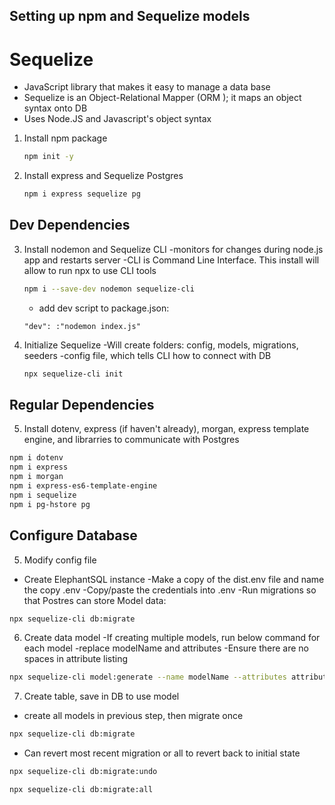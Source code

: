## Setting up npm and Sequelize models

# Sequelize

- JavaScript library that makes it easy to manage a data base
- Sequelize is an Object-Relational Mapper (ORM ); it maps an object syntax onto DB
- Uses Node.JS and Javascript's object syntax

1.  Install npm package

    ```sh
    npm init -y
    ```

2.  Install express and Sequelize Postgres

    ```sh
    npm i express sequelize pg
    ```

## Dev Dependencies

3.  Install nodemon and Sequelize CLI
    -monitors for changes during node.js app and restarts server
    -CLI is Command Line Interface. This install will allow to run npx to use CLI tools

    ```sh
    npm i --save-dev nodemon sequelize-cli
    ```

    - add dev script to package.json:

    `"dev": :"nodemon index.js"`

4.  Initialize Sequelize
    -Will create folders: config, models, migrations, seeders
    -config file, which tells CLI how to connect with DB

    ```sh
    npx sequelize-cli init
    ```

## Regular Dependencies

5. Install dotenv, express (if haven't already), morgan, express template engine, and librarries to communicate with Postgres

```sh
npm i dotenv
npm i express
npm i morgan
npm i express-es6-template-engine
npm i sequelize
npm i pg-hstore pg
```

## Configure Database

5.  Modify config file

- Create ElephantSQL instance
  -Make a copy of the dist.env file and name the copy .env
  -Copy/paste the credentials into .env
  -Run migrations so that Postres can store Model data:

```sh
npx sequelize-cli db:migrate
```

6. Create data model
   -If creating multiple models, run below command for each model
   -replace modelName and attributes
   -Ensure there are no spaces in attribute listing

```sh
npx sequelize-cli model:generate --name modelName --attributes attribute1:string,attribute2:string,attribute3:string
```

7. Create table, save in DB to use model

- create all models in previous step, then migrate once

```sh
npx sequelize-cli db:migrate
```

- Can revert most recent migration or all to revert back to initial state

```sh
npx sequelize-cli db:migrate:undo

npx sequelize-cli db:migrate:all
```
